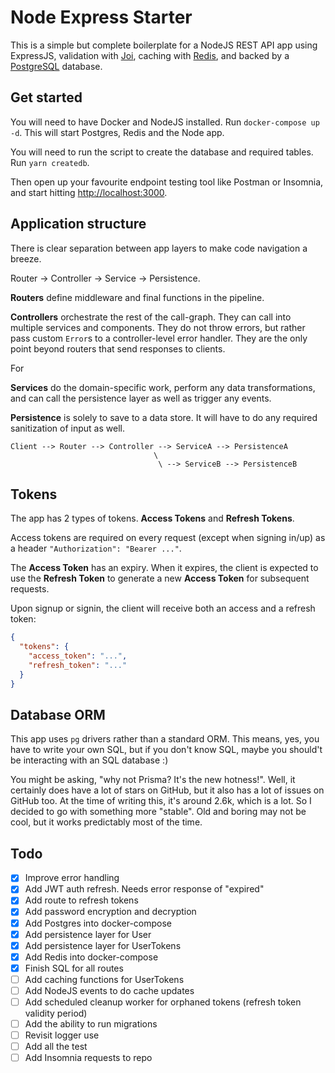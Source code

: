 # Node Express Starter

This is a simple but complete boilerplate for a NodeJS REST API app using ExpressJS, validation with [Joi](https://joi.dev/), caching with [Redis](https://redis.io/), and backed by a [PostgreSQL](https://www.postgresql.org/) database.

## Get started

You will need to have Docker and NodeJS installed. Run `docker-compose up -d`. This will start Postgres, Redis and the Node app.

You will need to run the script to create the database and required tables. Run `yarn createdb`.

Then open up your favourite endpoint testing tool like Postman or Insomnia, and start hitting [http://localhost:3000](http://localhost:3000).

## Application structure

There is clear separation between app layers to make code navigation a breeze.

Router -> Controller -> Service -> Persistence.

**Routers** define middleware and final functions in the pipeline.

**Controllers** orchestrate the rest of the call-graph. They can call into multiple services and components. They do not throw errors, but rather pass custom `Error`s to a controller-level error handler. They are the only point beyond routers that send responses to clients.

For

**Services** do the domain-specific work, perform any data transformations, and can call the persistence layer as well as trigger any events.

**Persistence** is solely to save to a data store. It will have to do any required sanitization of input as well.

```
Client --> Router --> Controller --> ServiceA --> PersistenceA
                                \
                                 \ --> ServiceB --> PersistenceB
```

## Tokens

The app has 2 types of tokens. **Access Tokens** and **Refresh Tokens**.

Access tokens are required on every request (except when signing in/up) as a header `"Authorization": "Bearer ..."`.

The **Access Token** has an expiry. When it expires, the client is expected to use the **Refresh Token** to generate a new **Access Token** for subsequent requests.

Upon signup or signin, the client will receive both an access and a refresh token:

```json
{
  "tokens": {
    "access_token": "...",
    "refresh_token": "..."
  }
}
```

## Database ORM

This app uses `pg` drivers rather than a standard ORM. This means, yes, you have to write your own SQL, but if you don't know SQL, maybe you should't be interacting with an SQL database :)

You might be asking, "why not Prisma? It's the new hotness!". Well, it certainly does have a lot of stars on GitHub, but it also has a lot of issues on GitHub too. At the time of writing this, it's around 2.6k, which is a lot. So I decided to go with something more "stable". Old and boring may not be cool, but it works predictably most of the time.

## Todo

- [x] Improve error handling
- [x] Add JWT auth refresh. Needs error response of "expired"
- [x] Add route to refresh tokens
- [x] Add password encryption and decryption
- [x] Add Postgres into docker-compose
- [x] Add persistence layer for User
- [x] Add persistence layer for UserTokens
- [x] Add Redis into docker-compose
- [x] Finish SQL for all routes
- [ ] Add caching functions for UserTokens
- [ ] Add NodeJS events to do cache updates
- [ ] Add scheduled cleanup worker for orphaned tokens (refresh token validity period)
- [ ] Add the ability to run migrations
- [ ] Revisit logger use
- [ ] Add all the test
- [ ] Add Insomnia requests to repo
